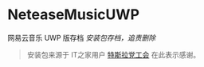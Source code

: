 # NeteaseMusicUWP
网易云音乐 UWP 版存档
*安装包存档，追责删除*
> 安装包来源于 IT之家用户 [特斯拉党工会](http://quan.ithome.com/user/3ac094dcd7c26509) 在此表示感谢。
